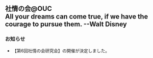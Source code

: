 <h2>社情の会@OUC<br>
All your dreams can come true, if we have the courage to pursue them. --Walt Disney
</h2>

### お知らせ

- 【第6回社情の会研究会】の開催が決定しました。
